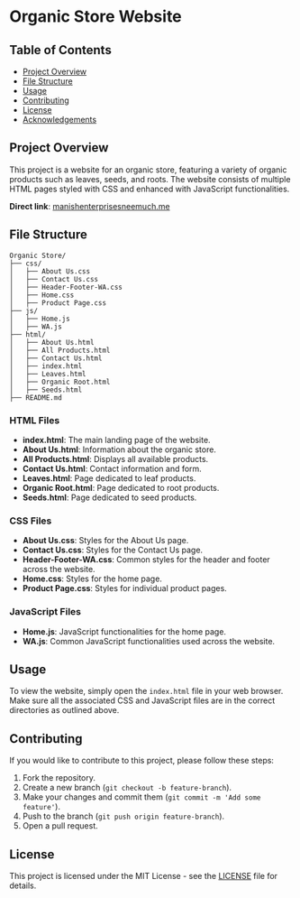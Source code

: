 # Organic Store Website

## Table of Contents
- [Project Overview](#project-overview)
- [File Structure](#file-structure)
- [Usage](#usage)
- [Contributing](#contributing)
- [License](#license)
- [Acknowledgements](#acknowledgements)

## Project Overview
This project is a website for an organic store, featuring a variety of organic products such as leaves, seeds, and roots. The website consists of multiple HTML pages styled with CSS and enhanced with JavaScript functionalities.

**Direct link**: [manishenterprisesneemuch.me](http://manishenterprisesneemuch.me)

## File Structure

```plaintext
Organic Store/
├── css/
│   ├── About Us.css
│   ├── Contact Us.css
│   ├── Header-Footer-WA.css
│   ├── Home.css
│   ├── Product Page.css
├── js/
│   ├── Home.js
│   ├── WA.js
├── html/
│   ├── About Us.html
│   ├── All Products.html
│   ├── Contact Us.html
│   ├── index.html
│   ├── Leaves.html
│   ├── Organic Root.html
│   ├── Seeds.html
├── README.md
```


### HTML Files

- **index.html**: The main landing page of the website.
- **About Us.html**: Information about the organic store.
- **All Products.html**: Displays all available products.
- **Contact Us.html**: Contact information and form.
- **Leaves.html**: Page dedicated to leaf products.
- **Organic Root.html**: Page dedicated to root products.
- **Seeds.html**: Page dedicated to seed products.

### CSS Files

- **About Us.css**: Styles for the About Us page.
- **Contact Us.css**: Styles for the Contact Us page.
- **Header-Footer-WA.css**: Common styles for the header and footer across the website.
- **Home.css**: Styles for the home page.
- **Product Page.css**: Styles for individual product pages.

### JavaScript Files

- **Home.js**: JavaScript functionalities for the home page.
- **WA.js**: Common JavaScript functionalities used across the website.

## Usage

To view the website, simply open the `index.html` file in your web browser. Make sure all the associated CSS and JavaScript files are in the correct directories as outlined above.

## Contributing

If you would like to contribute to this project, please follow these steps:

1. Fork the repository.
2. Create a new branch (`git checkout -b feature-branch`).
3. Make your changes and commit them (`git commit -m 'Add some feature'`).
4. Push to the branch (`git push origin feature-branch`).
5. Open a pull request.

## License

This project is licensed under the MIT License - see the [LICENSE](LICENSE) file for details.

